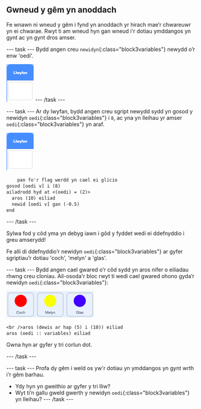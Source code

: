 ## Gwneud y gêm yn anoddach

Fe wnawn ni wneud y gêm i fynd yn anoddach yr hirach mae’r chwareuwr yn ei chwarae. Rwyt ti am wneud hyn gan wneud i'r dotiau ymddangos yn gynt ac yn gynt dros amser.

\--- task \--- Bydd angen creu `newidyn`{:class="block3variables"} newydd o’r enw 'oedi'.

![Corlun llwyfan](images/stage-sprite.png) \--- /task \---

\--- task \--- Ar dy lwyfan, bydd angen creu sgript newydd sydd yn gosod y newidyn `oedi`{:class="block3variables"} i `8`, ac yna yn lleihau yr amser `oedi`{:class="block3variables"} yn araf.

![Corlun llwyfan](images/stage-sprite.png)

```blocks3
    pan fo'r flag werdd yn cael ei glicio
gosod [oedi v] i (8)
ailadrodd hyd at <(oedi) = (2)> 
  aros (10) eiliad
  newid [oedi v] gan (-0.5)
end
```

\--- /task \---

Sylwa fod y côd yma yn debyg iawn i gôd y fyddet wedi ei ddefnyddio i greu amserydd!

Fe alli di ddefnyddio’r newidyn `oedi`{:class="block3variables"} ar gyfer sgriptiau’r dotiau 'coch', 'melyn' a 'glas'.

\--- task \--- Bydd angen cael gwared o’r côd sydd yn aros nifer o eiliadau rhwng creu cloniau. Ail-osoda'r bloc rwyt ti wedi cael gwared ohono gyda’r newidyn `oedi`{:class="block3variables"}:

![sgrinlun](images/all-dots.png)

```blocks3
<br />aros (dewis ar hap (5) i (10)) eiliad
aros (oedi :: variables) eiliad
```

Gwna hyn ar gyfer y tri corlun dot.

\--- /task \---

\--- task \--- Profa dy gêm i weld os yw'r dotiau yn ymddangos yn gynt wrth i'r gêm barhau.

+ Ydy hyn yn gweithio ar gyfer y tri lliw?
+ Wyt ti’n gallu gweld gwerth y newidyn `oedi`{:class="block3variables"} yn lleihau? \--- /task \---
